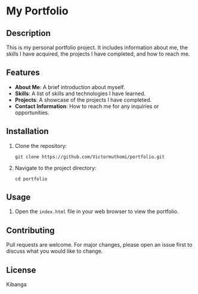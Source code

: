 # My Portfolio

## Description
This is my personal portfolio project. It includes information about me, the skills I have acquired, the projects I have completed, and how to reach me.

## Features
- **About Me**: A brief introduction about myself.
- **Skills**: A list of skills and technologies I have learned.
- **Projects**: A showcase of the projects I have completed.
- **Contact Information**: How to reach me for any inquiries or opportunities.

## Installation
1. Clone the repository:
    ```
    git clone https://github.com/Victormuthomi/portfolio.git
    ```
2. Navigate to the project directory:
    ```
    cd portfolio
    ```

## Usage
1. Open the `index.html` file in your web browser to view the portfolio.

## Contributing
Pull requests are welcome. For major changes, please open an issue first to discuss what you would like to change.

## License
Kibanga
